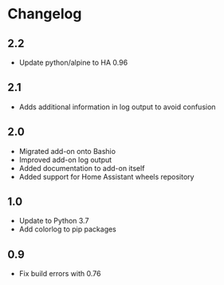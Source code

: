 # Changelog

## 2.2

- Update python/alpine to HA 0.96

## 2.1

- Adds additional information in log output to avoid confusion

## 2.0

- Migrated add-on onto Bashio
- Improved add-on log output
- Added documentation to add-on itself
- Added support for Home Assistant wheels repository

## 1.0

- Update to Python 3.7
- Add colorlog to pip packages

## 0.9

- Fix build errors with 0.76
